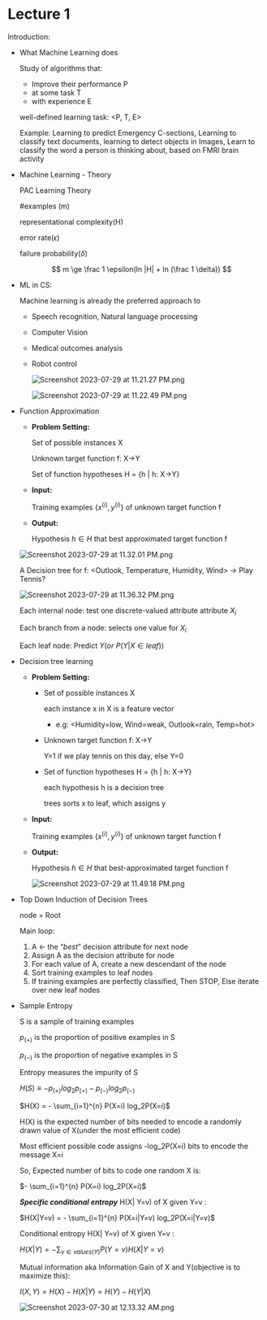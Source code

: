 # Lecture 1

Introduction:

- What Machine Learning does
    
    Study of algorithms that:
    
    - Improve their performance P
    - at some task T
    - with experience E
    
    well-defined learning task: <P, T, E>
    
    Example:  Learning to predict Emergency C-sections, Learning to classify text documents, learning to detect objects in Images, Learn to classify the word a person is thinking about, based on FMRI brain activity
    
- Machine Learning - Theory
    
    PAC Learning Theory
    
    #examples (m)
    
    representational complexity(H)
    
    error rate($\epsilon$)
    
    failure probability($\delta$)
    
    $$
    m \ge \frac 1 \epsilon(ln |H| + ln (\frac 1 \delta))
    $$
    
- ML in CS:
    
    Machine learning is already the preferred approach to
    
    - Speech recognition, Natural language processing
    - Computer Vision
    - Medical outcomes analysis
    - Robot control
        
        ![Screenshot 2023-07-29 at 11.21.27 PM.png](Lecture%201%200f84e7f6d5614fb2aef5ebaa3d3484a3/Screenshot_2023-07-29_at_11.21.27_PM.png)
        
        ![Screenshot 2023-07-29 at 11.22.49 PM.png](Lecture%201%200f84e7f6d5614fb2aef5ebaa3d3484a3/Screenshot_2023-07-29_at_11.22.49_PM.png)
        
- Function Approximation
    - **Problem Setting:**
        
        Set of possible instances X
        
        Unknown target function f: X→Y
        
        Set of function hypotheses H = {h | h: X→Y}
        
    - **Input:**
        
        Training examples $\{x^(i), y^(i)\}$ of unknown target function f
        
    - **Output:**
        
        Hypothesis $h \in H$ that best approximated target function f 
        
    
    ![Screenshot 2023-07-29 at 11.32.01 PM.png](Lecture%201%200f84e7f6d5614fb2aef5ebaa3d3484a3/Screenshot_2023-07-29_at_11.32.01_PM.png)
    
    A Decision tree for f: <Outlook, Temperature, Humidity, Wind> → Play Tennis?
    
    ![Screenshot 2023-07-29 at 11.36.32 PM.png](Lecture%201%200f84e7f6d5614fb2aef5ebaa3d3484a3/Screenshot_2023-07-29_at_11.36.32_PM.png)
    
    Each internal node: test one discrete-valued attribute attribute $X_i$
    
    Each branch from a node: selects one value for $X_i$
    
    Each leaf node: Predict $Y (or \ P(Y|X \in leaf))$
    
- Decision tree learning
    - **Problem Setting:**
        - Set of possible instances X
            
            each instance x in X is a feature vector
            
            - e.g: <Humidity=low, Wind=weak, Outlook=rain, Temp=hot>
        - Unknown target function f: X→Y
            
            Y=1 if we play tennis on this day, else Y=0
            
        - Set of function hypotheses H = {h | h: X→Y}
            
            each hypothesis h is a decision tree
            
            trees sorts x to leaf, which assigns y
            
    - **Input:**
        
        Training examples $\{x^(i), y^(i)\}$ of unknown target function f
        
    - **Output:**
        
        Hypothesis $h \in H$ that best-approximated target function f 
        
        ![Screenshot 2023-07-29 at 11.49.18 PM.png](Lecture%201%200f84e7f6d5614fb2aef5ebaa3d3484a3/Screenshot_2023-07-29_at_11.49.18_PM.png)
        
- Top Down Induction of Decision Trees
    
    node = Root
    
    Main loop:
    
    1. A ← the “*best*” decision attribute for next node
    2. Assign A as the decision attribute for node
    3. For each value of A, create a new descendant of the node
    4. Sort training examples to leaf nodes
    5. If training examples are perfectly classified, Then STOP, Else iterate over new leaf nodes
- Sample Entropy
    
    S is a sample of training examples
    
    $p_{(+)}$ is the proportion of positive examples in S
    
    $p_{(-)}$ is the proportion of negative examples in S
    
    Entropy measures the impurity of S
    
    $H(S) \equiv - p_{(+)}log_2 p_{(+)}-p_{(-)}log_{2} p_{(-)}$
    
    $H(X) = - \sum_{i=1}^{n} P(X=i) log_2P(X=i)$
    
    H(X) is the expected number of bits needed to encode a randomly drawn value of X(under the most efficient code)
    
    Most efficient possible code assigns -log_2P(X=i) bits to encode the message X=i
    
    So, Expected number of bits to code one random X is:
    
    $- \sum_{i=1}^{n} P(X=i) log_2P(X=i)$
    
    ***Specific conditional entropy*** H(X| Y=v) of X given Y=v :
    
    $H(X|Y=v) = - \sum_{i=1}^{n} P(X=i|Y=v) log_2P(X=i|Y=v)$
    
    Conditional entropy H(X| Y=v) of X given Y=v :
    
    $H(X|Y) = - \sum_{v \in values (Y)} P(Y=v) H(X|Y=v)$
    
    Mutual information aka Information Gain of X and Y(objective is to maximize this):
    
    $I(X,Y) = H(X) -H(X|Y) = H(Y) - H(Y|X)$
    
    ![Screenshot 2023-07-30 at 12.13.32 AM.png](Lecture%201%200f84e7f6d5614fb2aef5ebaa3d3484a3/Screenshot_2023-07-30_at_12.13.32_AM.png)
